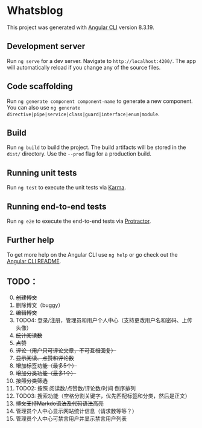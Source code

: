 # Whatsblog

This project was generated with [Angular CLI](https://github.com/angular/angular-cli) version 8.3.19.

## Development server

Run `ng serve` for a dev server. Navigate to `http://localhost:4200/`. The app will automatically reload if you change any of the source files.

## Code scaffolding

Run `ng generate component component-name` to generate a new component. You can also use `ng generate directive|pipe|service|class|guard|interface|enum|module`.

## Build

Run `ng build` to build the project. The build artifacts will be stored in the `dist/` directory. Use the `--prod` flag for a production build.

## Running unit tests

Run `ng test` to execute the unit tests via [Karma](https://karma-runner.github.io).

## Running end-to-end tests

Run `ng e2e` to execute the end-to-end tests via [Protractor](http://www.protractortest.org/).

## Further help

To get more help on the Angular CLI use `ng help` or go check out the [Angular CLI README](https://github.com/angular/angular-cli/blob/master/README.md).

## TODO：

0. ~~创建博文~~
1. 删除博文（buggy）
2. ~~编辑博文~~
3. TODO4: 登录/注册，管理员和用户个人中心（支持更改用户名和密码、上传头像）
4. ~~统计阅读数~~
5. ~~点赞~~
6. ~~评论（用户只可评论文章，不可互相回复）~~
7. ~~显示阅读、点赞和评论数~~
8. ~~增加标签功能（最多5个）~~
9. ~~增加分类功能（最多1个）~~
10. ~~按照分类筛选~~
11. TODO2: 按照 阅读数/点赞数/评论数/时间 倒序排列
12. TODO3: 搜索功能（空格分割关键字，优先匹配标签和分类，然后是正文）
13. ~~博文支持Markdo语法及代码语法高亮~~
14. 管理员个人中心显示网站统计信息（请求数等等？）
15. 管理员个人中心可禁言用户并显示禁言用户列表